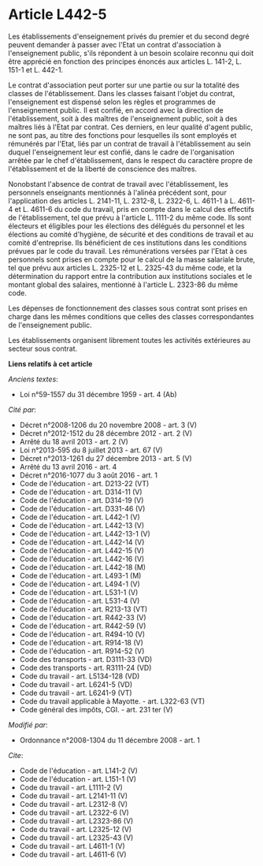 # Article L442-5

Les établissements d'enseignement privés du premier et du second degré peuvent demander à passer avec l'Etat un contrat
d'association à l'enseignement public, s'ils répondent à un besoin scolaire reconnu qui doit être apprécié en fonction des
principes énoncés aux articles L. 141-2, L. 151-1 et L. 442-1. 

Le contrat d'association peut porter sur une partie ou sur la totalité des classes de l'établissement. Dans les classes
faisant l'objet du contrat, l'enseignement est dispensé selon les règles et programmes de l'enseignement public. Il est
confié, en accord avec la direction de l'établissement, soit à des maîtres de l'enseignement public, soit à des maîtres liés
à l'Etat par contrat. Ces derniers, en leur qualité d'agent public, ne sont pas, au titre des fonctions pour lesquelles ils
sont employés et rémunérés par l'Etat, liés par un contrat de travail à l'établissement au sein duquel l'enseignement leur
est confié, dans le cadre de l'organisation arrêtée par le chef d'établissement, dans le respect du caractère propre de
l'établissement et de la liberté de conscience des maîtres. 

Nonobstant l'absence de contrat de travail avec l'établissement, les personnels enseignants mentionnés à l'alinéa précédent
sont, pour l'application des articles L. 2141-11, L. 2312-8, L. 2322-6, L. 4611-1 à L. 4611-4 et L. 4611-6 du code du
travail, pris en compte dans le calcul des effectifs de l'établissement, tel que prévu à l'article L. 1111-2 du même code.
Ils sont électeurs et éligibles pour les élections des délégués du personnel et les élections au comité d'hygiène, de
sécurité et des conditions de travail et au comité d'entreprise. Ils bénéficient de ces institutions dans les conditions
prévues par le code du travail. Les rémunérations versées par l'Etat à ces personnels sont prises en compte pour le calcul de
la masse salariale brute, tel que prévu aux articles L. 2325-12 et L. 2325-43 du même code, et la détermination du rapport
entre la contribution aux institutions sociales et le montant global des salaires, mentionné à l'article L. 2323-86 du même
code. 

Les dépenses de fonctionnement des classes sous contrat sont prises en charge dans les mêmes conditions que celles des
classes correspondantes de l'enseignement public. 

Les établissements organisent librement toutes les activités extérieures au secteur sous contrat.

**Liens relatifs à cet article**

_Anciens textes_:

  - Loi n°59-1557 du 31 décembre 1959 - art. 4 (Ab)

_Cité par_:

  - Décret n°2008-1206 du 20 novembre 2008 - art. 3 (V)
  - Décret n°2012-1512 du 28 décembre 2012 - art. 2 (V)
  - Arrêté du 18 avril 2013 - art. 2 (V)
  - Loi n°2013-595 du 8 juillet 2013 - art. 67 (V)
  - Décret n°2013-1261 du 27 décembre 2013 - art. 5 (V)
  - Arrêté du 13 avril 2016 - art. 4
  - Décret n°2016-1077 du 3 août 2016 - art. 1
  - Code de l'éducation - art. D213-22 (VT)
  - Code de l'éducation - art. D314-11 (V)
  - Code de l'éducation - art. D314-19 (V)
  - Code de l'éducation - art. D331-46 (V)
  - Code de l'éducation - art. L442-1 (V)
  - Code de l'éducation - art. L442-13 (V)
  - Code de l'éducation - art. L442-13-1 (V)
  - Code de l'éducation - art. L442-14 (V)
  - Code de l'éducation - art. L442-15 (V)
  - Code de l'éducation - art. L442-16 (V)
  - Code de l'éducation - art. L442-18 (M)
  - Code de l'éducation - art. L493-1 (M)
  - Code de l'éducation - art. L494-1 (V)
  - Code de l'éducation - art. L531-1 (V)
  - Code de l'éducation - art. L531-4 (V)
  - Code de l'éducation - art. R213-13 (VT)
  - Code de l'éducation - art. R442-33 (V)
  - Code de l'éducation - art. R442-59 (V)
  - Code de l'éducation - art. R494-10 (V)
  - Code de l'éducation - art. R914-18 (V)
  - Code de l'éducation - art. R914-52 (V)
  - Code des transports - art. D3111-33 (VD)
  - Code des transports - art. R3111-24 (VD)
  - Code du travail - art. L5134-128 (VD)
  - Code du travail - art. L6241-5 (VD)
  - Code du travail - art. L6241-9 (VT)
  - Code du travail applicable à Mayotte. - art. L322-63 (VT)
  - Code général des impôts, CGI. - art. 231 ter (V)

_Modifié par_:

  - Ordonnance n°2008-1304 du 11 décembre 2008 - art. 1

_Cite_:

  - Code de l'éducation - art. L141-2 (V)
  - Code de l'éducation - art. L151-1 (V)
  - Code du travail - art. L1111-2 (V)
  - Code du travail - art. L2141-11 (V)
  - Code du travail - art. L2312-8 (V)
  - Code du travail - art. L2322-6 (V)
  - Code du travail - art. L2323-86 (V)
  - Code du travail - art. L2325-12 (V)
  - Code du travail - art. L2325-43 (V)
  - Code du travail - art. L4611-1 (V)
  - Code du travail - art. L4611-6 (V)
